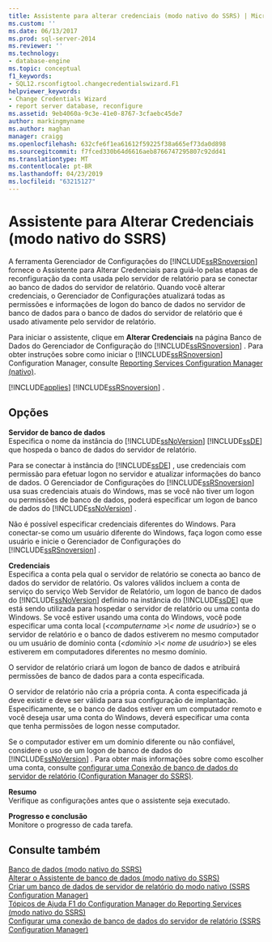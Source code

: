 ```yaml
---
title: Assistente para alterar credenciais (modo nativo do SSRS) | Microsoft Docs
ms.custom: ''
ms.date: 06/13/2017
ms.prod: sql-server-2014
ms.reviewer: ''
ms.technology:
- database-engine
ms.topic: conceptual
f1_keywords:
- SQL12.rsconfigtool.changecredentialswizard.F1
helpviewer_keywords:
- Change Credentials Wizard
- report server database, reconfigure
ms.assetid: 9eb4060a-9c3e-41e0-8767-3cfaebc45de7
author: markingmyname
ms.author: maghan
manager: craigg
ms.openlocfilehash: 632cfe6f1ea61612f59225f38a665ef73da0d898
ms.sourcegitcommit: f7fced330b64d6616aeb8766747295807c92dd41
ms.translationtype: MT
ms.contentlocale: pt-BR
ms.lasthandoff: 04/23/2019
ms.locfileid: "63215127"
---
```

# <a name="change-credentials-wizard-ssrs-native-mode"></a>Assistente para Alterar Credenciais (modo nativo do SSRS)
  A ferramenta Gerenciador de Configurações do [!INCLUDE[ssRSnoversion](../../includes/ssrsnoversion-md.md)] fornece o Assistente para Alterar Credenciais para guiá-lo pelas etapas de reconfiguração da conta usada pelo servidor de relatório para se conectar ao banco de dados do servidor de relatório. Quando você alterar credenciais, o Gerenciador de Configurações atualizará todas as permissões e informações de logon do banco de dados no servidor de banco de dados para o banco de dados do servidor de relatório que é usado ativamente pelo servidor de relatório.  
  
 Para iniciar o assistente, clique em **Alterar Credenciais** na página Banco de Dados do Gerenciador de Configuração do [!INCLUDE[ssRSnoversion](../../includes/ssrsnoversion-md.md)] . Para obter instruções sobre como iniciar o [!INCLUDE[ssRSnoversion](../../includes/ssrsnoversion-md.md)] Configuration Manager, consulte [Reporting Services Configuration Manager &#40;nativo&#41;](../../../2014/sql-server/install/reporting-services-configuration-manager-native-mode.md).  
  
 [!INCLUDE[applies](../../includes/applies-md.md)] [!INCLUDE[ssRSnoversion](../../includes/ssrsnoversion-md.md)] .  
  
## <a name="options"></a>Opções  
 **Servidor de banco de dados**  
 Especifica o nome da instância do [!INCLUDE[ssNoVersion](../../includes/ssnoversion-md.md)] [!INCLUDE[ssDE](../../includes/ssde-md.md)] que hospeda o banco de dados do servidor de relatório.  
  
 Para se conectar à instância do [!INCLUDE[ssDE](../../includes/ssde-md.md)] , use credenciais com permissão para efetuar logon no servidor e atualizar informações do banco de dados. O Gerenciador de Configurações do [!INCLUDE[ssRSnoversion](../../includes/ssrsnoversion-md.md)] usa suas credenciais atuais do Windows, mas se você não tiver um logon ou permissões de banco de dados, poderá especificar um logon de banco de dados do [!INCLUDE[ssNoVersion](../../includes/ssnoversion-md.md)] .  
  
 Não é possível especificar credenciais diferentes do Windows. Para conectar-se como um usuário diferente do Windows, faça logon como esse usuário e inicie o Gerenciador de Configurações do [!INCLUDE[ssRSnoversion](../../includes/ssrsnoversion-md.md)] .  
  
 **Credenciais**  
 Especifica a conta pela qual o servidor de relatório se conecta ao banco de dados do servidor de relatório. Os valores válidos incluem a conta de serviço do serviço Web Servidor de Relatório, um logon de banco de dados do [!INCLUDE[ssNoVersion](../../includes/ssnoversion-md.md)] definido na instância do [!INCLUDE[ssDE](../../includes/ssde-md.md)] que está sendo utilizada para hospedar o servidor de relatório ou uma conta do Windows. Se você estiver usando uma conta do Windows, você pode especificar uma conta local (*\<computername >\\< nome de usuário\>*) se o servidor de relatório e o banco de dados estiverem no mesmo computador ou um usuário de domínio conta (*\<domínio >\\< nome de usuário\>*) se eles estiverem em computadores diferentes no mesmo domínio.  
  
 O servidor de relatório criará um logon de banco de dados e atribuirá permissões de banco de dados para a conta especificada.  
  
 O servidor de relatório não cria a própria conta. A conta especificada já deve existir e deve ser válida para sua configuração de implantação. Especificamente, se o banco de dados estiver em um computador remoto e você deseja usar uma conta do Windows, deverá especificar uma conta que tenha permissões de logon nesse computador.  
  
 Se o computador estiver em um domínio diferente ou não confiável, considere o uso de um logon de banco de dados do [!INCLUDE[ssNoVersion](../../includes/ssnoversion-md.md)] . Para obter mais informações sobre como escolher uma conta, consulte [configurar uma Conexão de banco de dados do servidor de relatório &#40;Configuration Manager do SSRS&#41;](../../../2014/sql-server/install/configure-a-report-server-database-connection-ssrs-configuration-manager.md).  
  
 **Resumo**  
 Verifique as configurações antes que o assistente seja executado.  
  
 **Progresso e conclusão**  
 Monitore o progresso de cada tarefa.  
  
## <a name="see-also"></a>Consulte também  
 [Banco de dados &#40;modo nativo do SSRS&#41;](../../../2014/sql-server/install/database-ssrs-native-mode.md)   
 [Alterar o Assistente de banco de dados &#40;modo nativo do SSRS&#41;](../../../2014/sql-server/install/change-database-wizard-ssrs-native-mode.md)   
 [Criar um banco de dados de servidor de relatório do modo nativo &#40;SSRS Configuration Manager&#41;](../../reporting-services/install-windows/ssrs-report-server-create-a-native-mode-report-server-database.md)   
 [Tópicos de Ajuda F1 do Configuration Manager do Reporting Services &#40;modo nativo do SSRS&#41;](../../../2014/sql-server/install/reporting-services-configuration-manager-f1-help-topics-ssrs-native-mode.md)   
 [Configurar uma conexão de banco de dados do servidor de relatório &#40;SSRS Configuration Manager&#41;](../../../2014/sql-server/install/configure-a-report-server-database-connection-ssrs-configuration-manager.md)  
  
  
